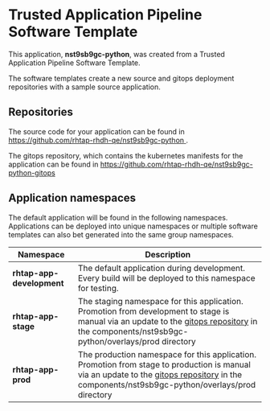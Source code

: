 # Trusted Application Pipeline Software Template

This application, **nst9sb9gc-python**, was created from a Trusted Application Pipeline Software Template.

The software templates create a new source and gitops deployment repositories with a sample source application. 

## Repositories

The source code for your application can be found in [https://github.com/rhtap-rhdh-qe/nst9sb9gc-python ](https://github.com/rhtap-rhdh-qe/nst9sb9gc-python ).
 
The gitops repository, which contains the kubernetes manifests for the application can be found in 
[https://github.com/rhtap-rhdh-qe/nst9sb9gc-python-gitops ](https://github.com/rhtap-rhdh-qe/nst9sb9gc-python-gitops ) 

## Application namespaces 

The default application will be found in the following namespaces. Applications can be deployed into unique namespaces or multiple software templates can also bet generated into the same group namespaces.  

|  Namespace   |  Description   |  
| -------- | -------- |   
| **rhtap-app-development** | The default application during development. Every build will be deployed to this namespace for testing. | 
| **rhtap-app-stage** | The staging namespace for this application. Promotion from development to stage is manual via an update to the [gitops repository](https://github.com/rhtap-rhdh-qe/nst9sb9gc-python-gitops ) in the components/nst9sb9gc-python/overlays/prod directory |  
| **rhtap-app-prod** | The production namespace for this application. Promotion from stage to production is manual via an update to the [gitops repository](https://github.com/rhtap-rhdh-qe/nst9sb9gc-python-gitops ) in the components/nst9sb9gc-python/overlays/prod directory | 